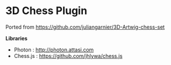3D Chess Plugin
==================

Ported from https://github.com/juliangarnier/3D-Artwig-chess-set

**Libraries**

* Photon : http://photon.attasi.com
* Chess.js : https://github.com/jhlywa/chess.js

